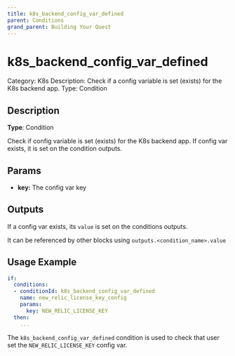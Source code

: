 ```yaml
---
title: k8s_backend_config_var_defined
parent: Conditions
grand_parent: Building Your Quest
---
```


# k8s_backend_config_var_defined

Category: K8s
Description: Check if a config variable is set (exists) for the K8s backend app.
Type: Condition

## Description

**Type**: Condition

Check if config variable is set (exists) for the K8s backend app. If config var exists, it is set on the condition outputs.

## Params

- **key:** The config var key

## Outputs

If a config var exists, its `value` is set on the conditions outputs.

It can be referenced by other blocks using `outputs.<condition_name>.value`

## Usage Example

```yaml
if:
  conditions:
  - conditionId: k8s_backend_config_var_defined
    name: new_relic_license_key_config
    params:
      key: NEW_RELIC_LICENSE_KEY
  then: 
    ...
```

The `k8s_backend_config_var_defined` condition is used to check that user set the `NEW_RELIC_LICENSE_KEY` config var.
